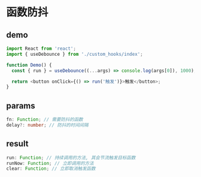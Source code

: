 # 函数防抖

## demo

```js
import React from 'react';
import { useDebounce } from './custom_hooks/index';

function Demo() {
  const { run } = useDebounce((...args) => console.log(args[0]), 1000);

  return <button onClick={() => run('触发')}>触发</button>;
}
```

## params

```ts
fn: Function; // 需要防抖的函数
delay?: number; // 防抖的时间间隔
```

## result

```ts
run: Function; // 持续调用的方法, 其会节流触发目标函数
runNow: Function; // 立即调用的方法
clear: Function; // 立即取消触发函数
```
